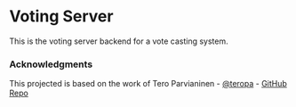# Voting Server
This is the voting server backend for a vote casting system.

### Acknowledgments
This projected is based on the work of Tero Parvianinen - [@teropa](https://twitter.com/teropa) - [GitHub Repo](https://github.com/teropa/redux-voting-server)